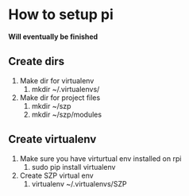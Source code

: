 
# How to setup pi

**Will eventually be finished**

## Create dirs

1. Make dir for virtualenv
    1. mkdir ~/.virtualenvs/
2. Make dir for project files
    1. mkdir ~/szp
    2. mkdir ~/szp/modules


## Create virtualenv 

1. Make sure you have virturtual env installed on rpi
    1. sudo pip install virtualenv
2. Create SZP virtual env
    1. virtualenv ~/.virtualenvs/SZP
